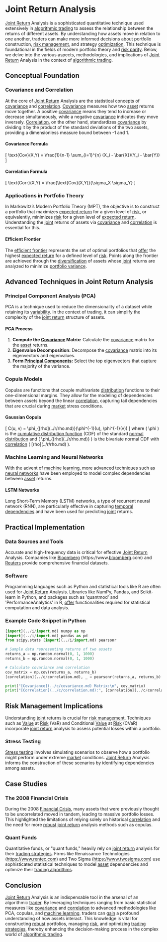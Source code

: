 # Joint Return Analysis

[Joint Return](../j/joint_return.md) Analysis is a sophisticated quantitative technique used extensively in [algorithmic trading](../a/algorithmic_trading.md) to assess the relationship between the returns of different assets. By understanding how assets move in relation to one another, traders can make more informed decisions about portfolio construction, [risk management](../r/risk_management.md), and strategy [optimization](../o/optimization.md). This technique is foundational in the fields of modern portfolio theory and [risk parity](../r/risk_parity.md). Below, we delve into the various aspects, methodologies, and implications of [Joint Return](../j/joint_return.md) Analysis in the context of [algorithmic trading](../a/algorithmic_trading.md).

## Conceptual Foundation

### Covariance and Correlation

At the core of [Joint Return](../j/joint_return.md) Analysis are the statistical concepts of [covariance](../c/covariance.md) and [correlation](../c/correlation.md). [Covariance](../c/covariance.md) measures how two [asset](../a/asset.md) returns move together. A positive [covariance](../c/covariance.md) means they tend to increase or decrease simultaneously, while a negative [covariance](../c/covariance.md) indicates they move inversely. [Correlation](../c/correlation.md), on the other hand, standardizes [covariance](../c/covariance.md) by dividing it by the product of the standard deviations of the two assets, providing a dimensionless measure bound between -1 and 1.

#### Covariance Formula
\[ \text{Cov}(X,Y) = \frac{1}{n-1} \sum_{i=1}^{n} (X_i - \bar{X})(Y_i - \bar{Y}) \]

#### Correlation Formula
\[ \text{Corr}(X,Y) = \frac{\text{Cov}(X,Y)}{\sigma_X \sigma_Y} \]

### Applications in Portfolio Theory

In Markowitz’s Modern Portfolio Theory (MPT), the objective is to construct a portfolio that maximizes [expected return](../e/expected_return.md) for a given level of [risk](../r/risk.md), or equivalently, minimizes [risk](../r/risk.md) for a given level of [expected return](../e/expected_return.md). Understanding the [joint](../j/joint.md) returns of assets via [covariance](../c/covariance.md) and [correlation](../c/correlation.md) is essential for this.

#### Efficient Frontier

The [efficient frontier](../e/efficient_frontier.md) represents the set of optimal portfolios that [offer](../o/offer.md) the highest [expected return](../e/expected_return.md) for a defined level of [risk](../r/risk.md). Points along the frontier are achieved through the [diversification](../d/diversification.md) of assets whose [joint](../j/joint.md) returns are analyzed to minimize [portfolio variance](../p/portfolio_variance.md).

## Advanced Techniques in Joint Return Analysis

### Principal Component Analysis (PCA)

PCA is a technique used to reduce the dimensionality of a dataset while retaining its [variability](../v/variability.md). In the context of trading, it can simplify the complexity of the [joint return](../j/joint_return.md) structure of assets.

#### PCA Process
1. **Compute the [Covariance](../c/covariance.md) Matrix:** Calculate the [covariance](../c/covariance.md) matrix for the [asset](../a/asset.md) returns.
2. **Eigenvalue Decomposition:** Decompose the [covariance](../c/covariance.md) matrix into its eigenvectors and eigenvalues.
3. **Form [Principal Components](../p/principal_components_in_trading.md):** Select the top eigenvectors that capture the majority of the variance.

### Copula Models

Copulas are functions that couple multivariate [distribution](../d/distribution.md) functions to their one-dimensional margins. They allow for the modeling of dependencies between assets beyond the linear [correlation](../c/correlation.md), capturing tail dependencies that are crucial during [market](../m/market.md) stress conditions.

#### Gaussian Copula
\[ C(u, v) = \phi_{\[rho](../r/rho.md)}(\phi^{-1}(u), \phi^{-1}(v)) \]
where \( \phi \) is the [cumulative distribution function](../c/cumulative_distribution_function_in_trading.md) (CDF) of the standard [normal distribution](../n/normal_distribution_in_trading.md) and \( \phi_{\[rho](../r/rho.md)} \) is the bivariate normal CDF with [correlation](../c/correlation.md) \( \[rho](../r/rho.md) \).

### Machine Learning and Neural Networks

With the advent of [machine learning](../m/machine_learning.md), more advanced techniques such as [neural networks](../n/neural_networks_in_trading.md) have been employed to model complex dependencies between [asset](../a/asset.md) returns. 

#### LSTM Networks
Long Short-Term Memory (LSTM) networks, a type of recurrent neural network (RNN), are particularly effective in capturing [temporal dependencies](../t/temporal_dependencies_in_trading.md) and have been used for predicting [joint](../j/joint.md) returns.

## Practical Implementation

### Data Sources and Tools

Accurate and high-frequency data is critical for effective [Joint Return](../j/joint_return.md) Analysis. Companies like [Bloomberg](../b/bloomberg.md) (https://www.[bloomberg](../b/bloomberg.md).com) and [Reuters](../r/reuters.md) provide comprehensive financial datasets.

### Software

Programming languages such as Python and statistical tools like R are often used for [Joint Return](../j/joint_return.md) Analysis. Libraries like NumPy, Pandas, and Scikit-learn in Python, and packages such as 'quantmod' and 'PerformanceAnalytics' in R, [offer](../o/offer.md) functionalities required for statistical computation and data analysis.

### Example Code Snippet in Python
```python
[import](../i/import.md) numpy as np
[import](../i/import.md) pandas as pd
from scipy.stats [import](../i/import.md) pearsonr

# Sample data representing returns of two assets
returns_a = np.random.normal(0, 1, 1000)
returns_b = np.random.normal(0, 1, 1000)

# Calculate covariance and correlation
cov_matrix = np.cov(returns_a, returns_b)
[correlation](../c/correlation.md), _ = pearsonr(returns_a, returns_b)

print("[Covariance](../c/covariance.md) Matrix:\n", cov_matrix)
print("[Correlation](../c/correlation.md):", [correlation](../c/correlation.md))
```

## Risk Management Implications

Understanding [joint](../j/joint.md) returns is crucial for [risk management](../r/risk_management.md). Techniques such as [Value](../v/value.md) at [Risk](../r/risk.md) (VaR) and Conditional [Value](../v/value.md) at [Risk](../r/risk.md) (CVaR) incorporate [joint return](../j/joint_return.md) analysis to assess potential losses within a portfolio.

### Stress Testing

[Stress testing](../s/stress_testing_in_trading.md) involves simulating scenarios to observe how a portfolio might perform under extreme [market](../m/market.md) conditions. [Joint Return](../j/joint_return.md) Analysis informs the construction of these scenarios by identifying dependencies among assets.

## Case Studies

### The 2008 Financial Crisis

During the 2008 [Financial Crisis](../f/financial_crisis.md), many assets that were previously thought to be uncorrelated moved in tandem, leading to massive portfolio losses. This highlighted the limitations of relying solely on historical [correlation](../c/correlation.md) and the need for more [robust](../r/robust.md) [joint return](../j/joint_return.md) analysis methods such as copulas.

### Quant Funds

Quantitative funds, or "quant funds," heavily rely on [joint return](../j/joint_return.md) analysis for their [trading strategies](../t/trading_strategies.md). Firms like Renaissance Technologies (https://www.rentec.com) and Two Sigma (https://www.twosigma.com) use sophisticated statistical techniques to model [asset](../a/asset.md) dependencies and optimize their [trading algorithms](../t/trading_algorithms.md).

## Conclusion

[Joint Return](../j/joint_return.md) Analysis is an indispensable tool in the arsenal of an algorithmic [trader](../t/trader.md). By leveraging techniques ranging from basic statistical measures like [covariance](../c/covariance.md) and [correlation](../c/correlation.md) to advanced methodologies like PCA, copulas, and [machine learning](../m/machine_learning.md), traders can [gain](../g/gain.md) a profound understanding of how assets interact. This knowledge is vital for constructing [robust](../r/robust.md) portfolios, managing [risk](../r/risk.md), and optimizing [trading strategies](../t/trading_strategies.md), thereby enhancing the decision-making process in the complex world of [algorithmic trading](../a/algorithmic_trading.md).
